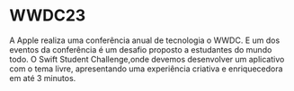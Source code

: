 # WWDC23
A Apple realiza uma conferência anual de tecnologia o WWDC. E um dos eventos da conferência é um desafio proposto a estudantes do mundo todo. 
O Swift Student Challenge,onde devemos desenvolver um aplicativo com o tema livre, apresentando uma experiência criativa e enriquecedora em até 3 minutos.

